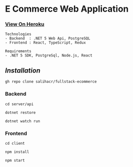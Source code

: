 # **E Commerce Web Application**

### <b><a href="https://acr-store.herokuapp.com/">View On Heroku</a></b>

    Technologies
    - Backend  : .NET 5 Web Api, PostgreSQL
    - Frontend : React, TypeScript, Redux

    Requirements
    - .NET 5 SDK, PostgreSql, Node.js, React

## ***Installation***

```
gh repo clone salihacr/fullstack-ecommerce
```
### **Backend**
```
cd server/api
```

```
dotnet restore
```

```
dotnet watch run
```
### **Frontend**

```
cd client
```

```
npm install
```

```
npm start
```